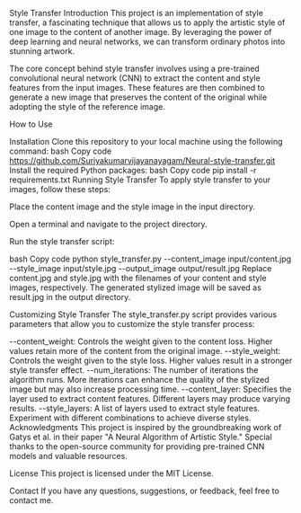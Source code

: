 Style Transfer
Introduction
This project is an implementation of style transfer, a fascinating technique that allows us to apply the artistic style of one image to the content of another image. By leveraging the power of deep learning and neural networks, we can transform ordinary photos into stunning artwork.

The core concept behind style transfer involves using a pre-trained convolutional neural network (CNN) to extract the content and style features from the input images. These features are then combined to generate a new image that preserves the content of the original while adopting the style of the reference image.

How to Use

Installation
Clone this repository to your local machine using the following command:
bash
Copy code
https://github.com/Suriyakumarvijayanayagam/Neural-style-transfer.git
Install the required Python packages:
bash
Copy code
pip install -r requirements.txt
Running Style Transfer
To apply style transfer to your images, follow these steps:

Place the content image and the style image in the input directory.

Open a terminal and navigate to the project directory.

Run the style transfer script:

bash
Copy code
python style_transfer.py --content_image input/content.jpg --style_image input/style.jpg --output_image output/result.jpg
Replace content.jpg and style.jpg with the filenames of your content and style images, respectively. The generated stylized image will be saved as result.jpg in the output directory.

Customizing Style Transfer
The style_transfer.py script provides various parameters that allow you to customize the style transfer process:

--content_weight: Controls the weight given to the content loss. Higher values retain more of the content from the original image.
--style_weight: Controls the weight given to the style loss. Higher values result in a stronger style transfer effect.
--num_iterations: The number of iterations the algorithm runs. More iterations can enhance the quality of the stylized image but may also increase processing time.
--content_layer: Specifies the layer used to extract content features. Different layers may produce varying results.
--style_layers: A list of layers used to extract style features. Experiment with different combinations to achieve diverse styles.
Acknowledgments
This project is inspired by the groundbreaking work of Gatys et al. in their paper "A Neural Algorithm of Artistic Style." Special thanks to the open-source community for providing pre-trained CNN models and valuable resources.

License
This project is licensed under the MIT License.

Contact
If you have any questions, suggestions, or feedback, feel free to contact me.
